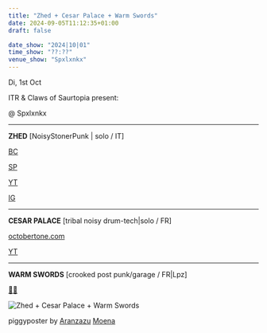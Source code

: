 ```yaml
---
title: "Zhed + Cesar Palace + Warm Swords"
date: 2024-09-05T11:12:35+01:00
draft: false

date_show: "2024|10|01"
time_show: "??:??"
venue_show: "Spxlxnkx"
---
```


Di, 1st Oct

ITR & Claws of Saurtopia present:

@ Spxlxnkx

---

**ZHED** [NoisyStonerPunk | solo / IT]

[BC](https://zhed01.bandcamp.com/album/zhed)

[SP](https://open.spotify.com/album/3EQ69SBYjoGAyvaZhNSqN7?si=x6J8uFhCSvyQuPLdR8rEKQ)

[YT](https://youtu.be/YE5SLrtzf_U?si=L5AMCY9chUM3ylwP)

[IG](https://www.instagram.com/_zhed_?igsh=ODE1dDJxcnRkYXNk)

---

**CESAR PALACE** [tribal noisy drum-tech|solo / FR]

[octobertone.com](https://www.octobertone.com/en/band/cesar-palace-electric-electric-side-projet)

[YT](https://youtu.be/AYOH3sExXsQ)

---

**WARM SWORDS** [crooked post punk/garage / FR|Lpz]

[🔗🌲](https://linktr.ee/warmswords)

![Zhed + Cesar Palace + Warm Swords](../../posters/2024-10-01.jpg)

piggyposter by [Aranzazu](https://aranzazumoena.com/) [Moena](https://www.instagram.com/aranzazumoena)

